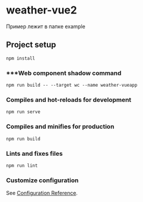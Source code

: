 # weather-vue2
Пример лежит в папке example
## Project setup
```
npm install
```

### ***Web component shadow command
```
npm run build -- --target wc --name weather-vueapp
```

### Compiles and hot-reloads for development
```
npm run serve
```

### Compiles and minifies for production
```
npm run build
```

### Lints and fixes files
```
npm run lint
```

### Customize configuration
See [Configuration Reference](https://cli.vuejs.org/config/).
